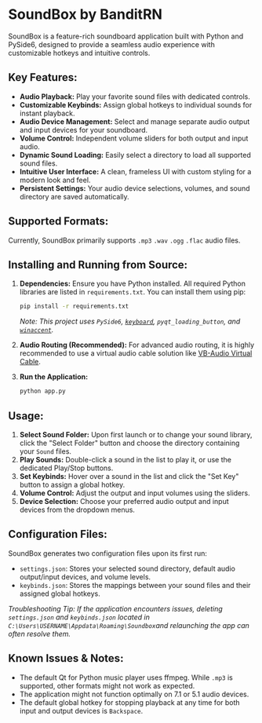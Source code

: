 # SoundBox by BanditRN

SoundBox is a feature-rich soundboard application built with Python and PySide6, designed to provide a seamless audio experience with customizable hotkeys and intuitive controls.

## Key Features:

*   **Audio Playback:** Play your favorite sound files with dedicated controls.
*   **Customizable Keybinds:** Assign global hotkeys to individual sounds for instant playback.
*   **Audio Device Management:** Select and manage separate audio output and input devices for your soundboard.
*   **Volume Control:** Independent volume sliders for both output and input audio.
*   **Dynamic Sound Loading:** Easily select a directory to load all supported sound files.
*   **Intuitive User Interface:** A clean, frameless UI with custom styling for a modern look and feel.
*   **Persistent Settings:** Your audio device selections, volumes, and sound directory are saved automatically.

## Supported Formats:

Currently, SoundBox primarily supports `.mp3` `.wav` `.ogg` `.flac` audio files.

## Installing and Running from Source:

1.  **Dependencies:** Ensure you have Python installed. All required Python libraries are listed in `requirements.txt`. You can install them using pip:
    ```bash
    pip install -r requirements.txt
    ```
    *Note: This project uses `PySide6`, [`keyboard`](https://github.com/boppreh/keyboard), `pyqt_loading_button`, and [`winaccent`](https://github.com/Valer100/winaccent).*

2.  **Audio Routing (Recommended):** For advanced audio routing, it is highly recommended to use a virtual audio cable solution like [VB-Audio Virtual Cable](https://vb-audio.com/Cable/).

3.  **Run the Application:**
    ```bash
    python app.py
    ```

## Usage:

1.  **Select Sound Folder:** Upon first launch or to change your sound library, click the "Select Folder" button and choose the directory containing your `Sound` files.
2.  **Play Sounds:** Double-click a sound in the list to play it, or use the dedicated Play/Stop buttons.
3.  **Set Keybinds:** Hover over a sound in the list and click the "Set Key" button to assign a global hotkey.
4.  **Volume Control:** Adjust the output and input volumes using the sliders.
5.  **Device Selection:** Choose your preferred audio output and input devices from the dropdown menus.

## Configuration Files:

SoundBox generates two configuration files upon its first run:

*   `settings.json`: Stores your selected sound directory, default audio output/input devices, and volume levels.
*   `keybinds.json`: Stores the mappings between your sound files and their assigned global hotkeys.

*Troubleshooting Tip: If the application encounters issues, deleting `settings.json` and `keybinds.json` located in `C:\Users\USERNAME\Appdata\Roaming\Soundbox`and relaunching the app can often resolve them.*

## Known Issues & Notes:

*   The default Qt for Python music player uses ffmpeg. While `.mp3` is supported, other formats might not work as expected.
*   The application might not function optimally on 7.1 or 5.1 audio devices.
*   The default global hotkey for stopping playback at any time for both input and output devices is `Backspace`.
